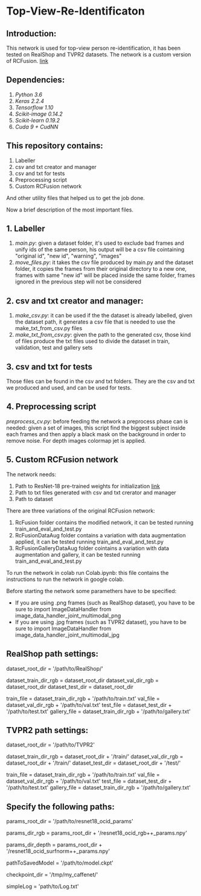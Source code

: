 # Top-View-Re-Identificaton

## Introduction:

This network is used for top-view person re-identification, it has been tested on RealShop and TVPR2 datasets. The network is a custom version of RCFusion. [link](https://github.com/MRLoghmani/rcfusion)

## Dependencies:

1. *Python 3.6*
2. *Keras 2.2.4*
3. *Tensorflow 1.10*
4. *Scikit-image 0.14.2*
5. *Scikit-learn 0.19.2*
6. *Cuda 9 + CudNN*

## This repository contains:
 
1. Labeller
2. csv and txt creator and manager
3. csv and txt for tests
4. Preprocessing script
5. Custom RCFusion network

And other utility files that helped us to get the job done.

Now a brief description of the most important files.

## 1. Labeller

1. *main.py*: given a dataset folder, it's used to exclude bad frames and unify ids of the same person, his output will be a csv file cointaining "original id", "new id", "warning", "images"
2. *move_files.py*: it takes the csv file produced by main.py and the dataset folder, it copies the frames from their original directory to a new one, frames with same "new id" will be placed inside the same folder, frames ignored in the previous step will not be considered

## 2. csv and txt creator and manager:

1. *make_csv.py*: it can be used if the the dataset is already labelled, given the dataset path, it generates a csv file that is needed to use the make_txt_from_csv.py files
3. *make_txt_from_csv.py*: given the path to the generated csv, those kind of files produce the txt files used to divide the dataset in train, validation, test and gallery sets

## 3. csv and txt for tests

Those files can be found in the csv and txt folders. They are the csv and txt we produced and used, and can be used for tests.

## 4. Preprocessing script

*preprocess_cv.py*: before feeding the network a preprocess phase can is needed: given a set of images, this script find the biggest subject inside each frames and then apply a black mask on the background in order to remove noise. For depth images colormap jet is applied. 

## 5. Custom RCFusion network

The network needs:
1. Path to ResNet-18 pre-trained weights for initialization [link](https://data.acin.tuwien.ac.at/index.php/s/RueHQUbs2JtoHeJ)
2. Path to txt files generated with csv and txt crerator and manager
3. Path to dataset

There are three variations of the original RCFusion network: 
1. RcFusion folder contains the modified network, it can be tested running train_and_eval_and_test.py
2. RcFusionDataAug folder contains a variation with data augmentation applied, it can be tested running train_and_eval_and_test.py
3. RcFusionGalleryDataAug folder cointains a variation with data augmentation and gallery, it can be tested running train_and_eval_and_test.py

To run the network in colab run Colab.ipynb: this file contains the instructions to run the network in google colab.

Before starting the network some paramethers have to be specified:
- If you are using .png frames (such as RealShop dataset), you have to be sure to import ImageDataHandler from image_data_handler_joint_multimodal_png
- If you are using .jpg frames (such as TVPR2 dataset), you have to be sure to import ImageDataHandler from image_data_handler_joint_multimodal_jpg

## RealShop path settings:

dataset_root_dir = '/path/to/RealShop/'

dataset_train_dir_rgb = dataset_root_dir
dataset_val_dir_rgb = dataset_root_dir
dataset_test_dir = dataset_root_dir

train_file = dataset_train_dir_rgb + '/path/to/train.txt'
val_file = dataset_val_dir_rgb + '/path/to/val.txt'
test_file = dataset_test_dir + '/path/to/test.txt'
gallery_file = dataset_train_dir_rgb + '/path/to/gallery.txt'

## TVPR2 path settings:

dataset_root_dir = '/path/to/TVPR2'

dataset_train_dir_rgb = dataset_root_dir + '/train/'
dataset_val_dir_rgb = dataset_root_dir + '/train/'
dataset_test_dir = dataset_root_dir + '/test/'

train_file = dataset_train_dir_rgb + '/path/to/train.txt'
val_file = dataset_val_dir_rgb + '/path/to/val.txt'
test_file = dataset_test_dir + '/path/to/test.txt'
gallery_file = dataset_train_dir_rgb + '/path/to/gallery.txt'

## Specify the following paths:

params_root_dir = '/path/to/resnet18_ocid_params'

params_dir_rgb = params_root_dir + '/resnet18_ocid_rgb++_params.npy'

params_dir_depth = params_root_dir + '/resnet18_ocid_surfnorm++_params.npy'

pathToSavedModel = '/path/to/model.ckpt'

checkpoint_dir = '/tmp/my_caffenet/'

simpleLog = 'path/to/Log.txt'
